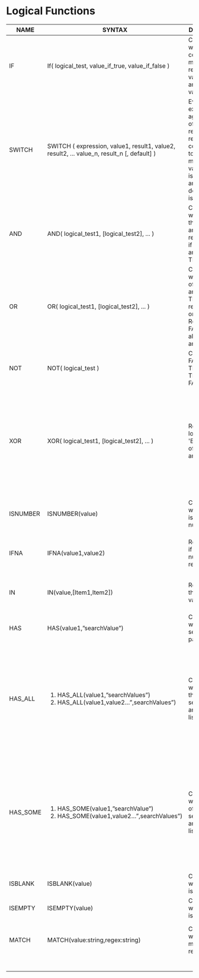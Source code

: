 # Logical Functions

| NAME      | SYNTAX                                                                                           | DESCRIPTION                                                                                                                                                                     | EXAMPLE                                                                                                    | EXPLANATION                                                                                                                                                                   |
| --------- | ------------------------------------------------------------------------------------------------ | ------------------------------------------------------------------------------------------------------------------------------------------------------------------------------- | ---------------------------------------------------------------------------------------------------------- | ----------------------------------------------------------------------------------------------------------------------------------------------------------------------------- |
| IF        | If( logical\_test, value\_if\_true, value\_if\_false )                                           | Checks whether a condition is met, and returns one value if TRUE, and another value if FALSE                                                                                    | IF(PY > 0 , (AC-PY)/PY, 0 )                                                                                | Above formula will return AC-PY% if PY is greater than 0 otherwise it returns 0                                                                                               |
| SWITCH    | SWITCH ( expression, value1, result1, value2, result2, ... value\_n, result\_n \[, default] )    | Evaluates an expression against a list of values and returns the result corresponding to the first matching value. If there is no match, an optional default value is returned. | SWITCH(Region, "West", 25, "East",30, 50)                                                                  | Will return 25 if the region is West and 30 is region is East and 50 for all other regions                                                                                    |
| AND       | AND( logical\_test1, \[logical\_test2], ... )                                                    | Checks whether all the arguments are TRUE, and returns TRUE if all arguments are TRUE                                                                                           | IF(AND(Region == "West", Category=="Urban"), 25, 30)                                                       | Will return 25 if the region is West and category is Urban otherwise returns 30                                                                                               |
| OR        | OR( logical\_test1, \[logical\_test2], ... )                                                     | Checks whether any of the arguments are TRUE, and returns TRUE or FALSE. Returns FALSE only if all arguments are FALSE                                                          | IF(OR(Region == "West", Region =="East"), 25, 30)                                                          | Will return 25 if the region is West or East otherwise returns 30                                                                                                             |
| NOT       | NOT( logical\_test )                                                                             | Changes FALSE to TRUE, or TRUE to FALSE                                                                                                                                         | IF(NOT(Region == "West"), 50, 25)                                                                          | Will return 50 if the region is not West otherwise returns 25                                                                                                                 |
| XOR       | XOR( logical\_test1, \[logical\_test2], ... )                                                    | Returns a logical 'Exclusive Or' of all arguments                                                                                                                               | IF(XOR(Region == "West", Category=="Urban"), 25, 30)                                                       | Will return 25 for all category in the West except for category Urban, and returns 25 for all Urban category under all region except for west, for all other items returns 30 |
| ISNUMBER  | ISNUMBER(value)                                                                                  | Checks whether value is a valid number                                                                                                                                          | IF(ISNUMBER((AC-PY)/PY), (AC-PY)/PY , 0)                                                                   | Returns AC-PY/PY if the value is a number else returns 0                                                                                                                      |
| IFNA      | IFNA(value1,value2)                                                                              | Return value2 if value1 is not number else returns value1                                                                                                                       | IFNA((AC-PY)/PY, 0)                                                                                        | Returns AC-PY/PY if the value is a number else returns 0                                                                                                                      |
| IN        | IN(value,\[Item1,Item2])                                                                         | Returns true if the given value is in list                                                                                                                                      | IF(IN(Region, \["West","East]),25, 30)                                                                     | Will return 25 if the region is West or East otherwise returns 30                                                                                                             |
| HAS       | HAS(value1,”searchValue”)                                                                        | Checks whether searchValue is part of the list                                                                                                                                  | HAS(Column1,"ABC")                                                                                         | Returns the value that matches the search value.                                                                                                                              |
| HAS\_ALL  | <ol><li>HAS_ALL(value1,”searchValues”)</li><li>HAS_ALL(value1,value2…”,searchValues”)</li></ol>  | Checks whether all the searchValues are part of the list                                                                                                                        | <ol><li>HAS_ALL(Column1,[“ABC”,”DEF”)]</li><li>HAS_ALL(Column1, Column2,Column3 [“ABC”,”DEF”)]</li></ol>   | <ol><li>If Column1 contains both “ABC” and “DEF” returns TRUE</li></ol><p>2. If any of the columns has “ABC” and “DEF” as value, returns TRUE</p>                             |
| HAS\_SOME | <ol><li>HAS_SOME(value1,”searchValue”)</li><li>HAS_SOME(value1,value2…”,searchValues”)</li></ol> | Checks whether some of the searchValues are part of the list                                                                                                                    | <ol><li>HAS_SOME(Column1,[“ABC”,”DEF”)]</li><li>HAS_SOME(Column1, Column2,Column3 [“ABC”,”DEF”)]</li></ol> | <ol><li>If Column1 contains both “ABC” and “DEF” returns TRUE</li><li>If any of the columns has “ABC” and “DEF” as value, returns TRUE</li></ol>                              |
| ISBLANK   | ISBLANK(value)                                                                                   | Checks whether value is empty                                                                                                                                                   | ISBLANK(AC)                                                                                                | Returns TRUE if AC is empty                                                                                                                                                   |
| ISEMPTY   | ISEMPTY(value)                                                                                   | Checks whether value is empty                                                                                                                                                   | ISEMPTY(AC)                                                                                                | Returns TRUE if AC has no value                                                                                                                                               |
| MATCH     | MATCH(value:string,regex:string)                                                                 | Check whether value matches the regex                                                                                                                                           | MATCH(“ABC-123-WEW”,”^ABC”) Returns TRUE                                                                   | Returns TRUE if the string value matches the regex value                                                                                                                      |
|           |                                                                                                  |                                                                                                                                                                                 |                                                                                                            |                                                                                                                                                                               |
|           |                                                                                                  |                                                                                                                                                                                 |                                                                                                            |                                                                                                                                                                               |
|           |                                                                                                  |                                                                                                                                                                                 |                                                                                                            |                                                                                                                                                                               |
|           |                                                                                                  |                                                                                                                                                                                 |                                                                                                            |                                                                                                                                                                               |
|           |                                                                                                  |                                                                                                                                                                                 |                                                                                                            |                                                                                                                                                                               |



